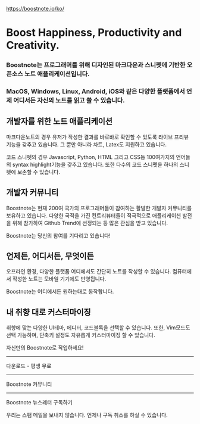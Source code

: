 https://boostnote.io/ko/

# Boost Happiness, Productivity and Creativity.

### Boostnote는 프로그래머를 위해 디자인된 마크다운과 스니펫에 기반한 오픈소스 노트 애플리케이션입니다.
### MacOS, Windows, Linux, Android, iOS와 같은 다양한 플랫폼에서 언제 어디서든 자신의 노트를 읽고 쓸 수 있습니다.


## 개발자를 위한 노트 애플리케이션

마크다운노트의 경우 유저가 작성한 결과를 바로바로 확인할 수 있도록 라이브 프리뷰 기능을 갖추고 있습니다. 그 뿐만 아니라 차트, Latex도 지원하고 있습니다.

코드 스니펫의 경우 Javascript, Python, HTML 그리고 CSS등 100여가지의 언어들의 syntax highlight기능을 갖추고 있습니다. 또한 다수의 코드 스니펫을 하나의 스니펫에 보존할 수 있습니다.


## 개발자 커뮤니티

Boostnote는 현재 200여 국가의 프로그래머들이 참여하는 활발한 개발자 커뮤니티를 보유하고 있습니다. 다양한 국적을 가진 컨트리뷰터들이 적극적으로 애플리케이션 발전을 위해 참가하여 Github Trend에 선정되는 등 많은 관심을 받고 있습니다.

Boostnote는 당신의 참여를 기다리고 있습니다!


## 언제든, 어디서든, 무엇이든

오프라인 환경, 다양한 플랫폼 어디에서도 간단히 노트를 작성할 수 있습니다. 컴퓨터에서 작성한 노트는 모바일 기기에도 반영됩니다.

Boostnote는 어디에서든 원하는대로 동작합니다.


## 내 취향 대로 커스터마이징

취향에 맞는 다양한 UI테마, 에디터, 코드블록을 선택할 수 있습니다. 또한, Vim모드도 선택 가능하며, 단축키 설정도 자유롭게 커스터마이징 할 수 있습니다.

자신만의 Boostnote로 작업하세요!


---

다운로드 - 평생 무료

---

Boostnote 커뮤니티

---

Boostnote 뉴스레터 구독하기

우리는 스팸 메일을 보내지 않습니다. 언제나 구독 취소를 하실 수 있습니다.
